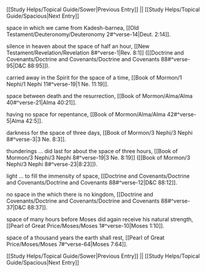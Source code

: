 [[Study Helps/Topical Guide/Sower|Previous Entry]]  ||  [[Study Helps/Topical Guide/Spacious|Next Entry]]

 space in which we came from Kadesh-barnea, [[Old Testament/Deuteronomy/Deuteronomy 2#^verse-14|Deut. 2:14]].

 silence in heaven about the space of half an hour, [[New Testament/Revelation/Revelation 8#^verse-1|Rev. 8:1]] ([[Doctrine and Covenants/Doctrine and Covenants/Doctrine and Covenants 88#^verse-95|D&C 88:95]]).

 carried away in the Spirit for the space of a time, [[Book of Mormon/1 Nephi/1 Nephi 11#^verse-19|1 Ne. 11:19]].

 space between death and the resurrection, [[Book of Mormon/Alma/Alma 40#^verse-21|Alma 40:21]].

 having no space for repentance, [[Book of Mormon/Alma/Alma 42#^verse-5|Alma 42:5]].

 darkness for the space of three days, [[Book of Mormon/3 Nephi/3 Nephi 8#^verse-3|3 Ne. 8:3]].

 thunderings ... did last for about the space of three hours, [[Book of Mormon/3 Nephi/3 Nephi 8#^verse-19|3 Ne. 8:19]] ([[Book of Mormon/3 Nephi/3 Nephi 8#^verse-23|8:23]]).

 light ... to fill the immensity of space, [[Doctrine and Covenants/Doctrine and Covenants/Doctrine and Covenants 88#^verse-12|D&C 88:12]].

 no space in the which there is no kingdom, [[Doctrine and Covenants/Doctrine and Covenants/Doctrine and Covenants 88#^verse-37|D&C 88:37]].

 space of many hours before Moses did again receive his natural strength, [[Pearl of Great Price/Moses/Moses 1#^verse-10|Moses 1:10]].

 space of a thousand years the earth shall rest, [[Pearl of Great Price/Moses/Moses 7#^verse-64|Moses 7:64]].

[[Study Helps/Topical Guide/Sower|Previous Entry]]  ||  [[Study Helps/Topical Guide/Spacious|Next Entry]]